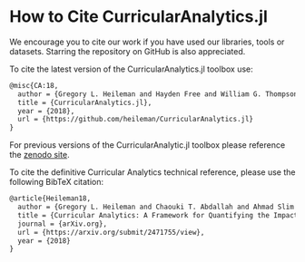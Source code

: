 # How to Cite CurricularAnalytics.jl

We encourage you to cite our work if you have used our libraries, tools or datasets. Starring the repository on GitHub is also appreciated.

To cite the latest version of the CurricularAnalytics.jl toolbox use:

```tex
@misc{CA:18,
  author = {Gregory L. Heileman and Hayden Free and William G. Thompson and Orhan Abar},
  title = {CurricularAnalytics.jl},
  year = {2018},
  url = {https://github.com/heileman/CurricularAnalytics.jl}
}
```
For previous versions of the CurricularAnalytic.jl toolbox please reference the [zenodo site](https://zenodo.org/badge/latestdoi/147096983).

To cite the definitive Curricular Analytics technical reference, please use the following BibTeX citation:

```tex
@article{Heileman18,
  author = {Gregory L. Heileman and Chaouki T. Abdallah and Ahmad Slim and Michael Hickman},
  title = {Curricular Analytics: A Framework for Quantifying the Impact of Curricular Reforms and Pedagogical Innovations},
  journal = {arXiv.org},
  url = {https://arxiv.org/submit/2471755/view},
  year = {2018}
}
```
